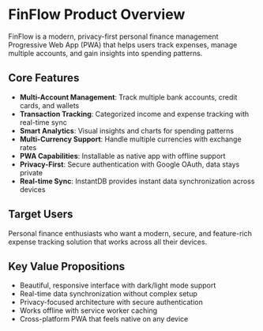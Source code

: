 # FinFlow Product Overview

FinFlow is a modern, privacy-first personal finance management Progressive Web App (PWA) that helps users track expenses, manage multiple accounts, and gain insights into spending patterns.

## Core Features
- **Multi-Account Management**: Track multiple bank accounts, credit cards, and wallets
- **Transaction Tracking**: Categorized income and expense tracking with real-time sync
- **Smart Analytics**: Visual insights and charts for spending patterns
- **Multi-Currency Support**: Handle multiple currencies with exchange rates
- **PWA Capabilities**: Installable as native app with offline support
- **Privacy-First**: Secure authentication with Google OAuth, data stays private
- **Real-time Sync**: InstantDB provides instant data synchronization across devices

## Target Users
Personal finance enthusiasts who want a modern, secure, and feature-rich expense tracking solution that works across all their devices.

## Key Value Propositions
- Beautiful, responsive interface with dark/light mode support
- Real-time data synchronization without complex setup
- Privacy-focused architecture with secure authentication
- Works offline with service worker caching
- Cross-platform PWA that feels native on any device